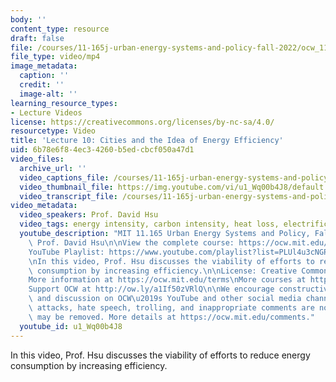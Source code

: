 ```yaml
---
body: ''
content_type: resource
draft: false
file: /courses/11-165j-urban-energy-systems-and-policy-fall-2022/ocw_11165_lecture10_2022oct12_360p_16_9.mp4
file_type: video/mp4
image_metadata:
  caption: ''
  credit: ''
  image-alt: ''
learning_resource_types:
- Lecture Videos
license: https://creativecommons.org/licenses/by-nc-sa/4.0/
resourcetype: Video
title: 'Lecture 10: Cities and the Idea of Energy Efficiency'
uid: 6b78e6f8-4ec3-4260-b5ed-cbcf050a47d1
video_files:
  archive_url: ''
  video_captions_file: /courses/11-165j-urban-energy-systems-and-policy-fall-2022/1PA6-J9DNqJEcpm00YWZyetGHaHgc7LUg_transcript.webvtt
  video_thumbnail_file: https://img.youtube.com/vi/u1_Wq00b4J8/default.jpg
  video_transcript_file: /courses/11-165j-urban-energy-systems-and-policy-fall-2022/1PA6-J9DNqJEcpm00YWZyetGHaHgc7LUg_transcript.pdf
video_metadata:
  video_speakers: Prof. David Hsu
  video_tags: energy intensity, carbon intensity, heat loss, electrification
  youtube_description: "MIT 11.165 Urban Energy Systems and Policy, Fall 2022\nInstructor:\
    \ Prof. David Hsu\n\nView the complete course: https://ocw.mit.edu/courses/urban-energy-systems-and-policy-fall-2022/\n\
    YouTube Playlist: https://www.youtube.com/playlist?list=PLUl4u3cNGP63SEOB1q95TFs0hwyf1d7BG\n\
    \nIn this video, Prof. Hsu discusses the viability of efforts to reduce energy\
    \ consumption by increasing efficiency.\n\nLicense: Creative Commons BY-NC-SA\n\
    More information at https://ocw.mit.edu/terms\nMore courses at https://ocw.mit.edu\n\
    Support OCW at http://ow.ly/a1If50zVRlQ\n\nWe encourage constructive comments\
    \ and discussion on OCW\u2019s YouTube and other social media channels. Personal\
    \ attacks, hate speech, trolling, and inappropriate comments are not allowed and\
    \ may be removed. More details at https://ocw.mit.edu/comments."
  youtube_id: u1_Wq00b4J8
---
```

In this video, Prof. Hsu discusses the viability of efforts to reduce energy consumption by increasing efficiency.